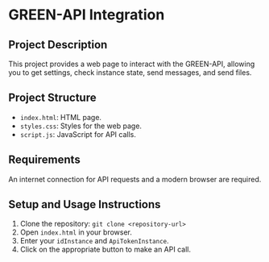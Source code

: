 # GREEN-API Integration

## Project Description
This project provides a web page to interact with the GREEN-API, allowing you to get settings, check instance state, send messages, and send files.

## Project Structure
- `index.html`: HTML page.
- `styles.css`: Styles for the web page.
- `script.js`: JavaScript for API calls.

## Requirements
An internet connection for API requests and a modern browser are required.

## Setup and Usage Instructions
1. Clone the repository: `git clone <repository-url>`
2. Open `index.html` in your browser.
3. Enter your `idInstance` and `ApiTokenInstance`.
4. Click on the appropriate button to make an API call.
